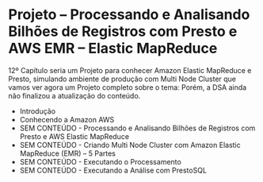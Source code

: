 # Projeto – Processando e Analisando Bilhões de Registros com Presto e AWS EMR – Elastic MapReduce

12º Capítulo seria um Projeto para conhecer Amazon Elastic MapReduce e Presto, simulando ambiente de produção com Multi Node Cluster que vamos ver agora um Projeto completo sobre o tema:
Porém, a DSA ainda não finalizou a atualização do conteúdo.

<ul>
  <li>Introdução</li>
  <li>Conhecendo a Amazon AWS</li>
  <li>SEM CONTEÚDO - Processando e Analisando Bilhões de Registros com Presto e AWS Elastic MapReduce</li>
  <li>SEM CONTEÚDO - Criando Multi Node Cluster com Amazon Elastic MapReduce (EMR) – 5 Partes</li>
  <li>SEM CONTEÚDO - Executando o Processamento</li>
  <li>SEM CONTEÚDO - Executando a Análise com PrestoSQL</li>
</ul>